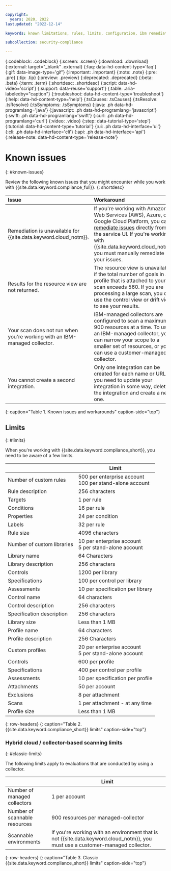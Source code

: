 ```yaml
---

copyright:
  years: 2020, 2022
lastupdated: "2022-12-14"

keywords: known limitations, rules, limits, configuration, ibm remediation, ssh key

subcollection: security-compliance

---
```


{:codeblock: .codeblock}
{:screen: .screen}
{:download: .download}
{:external: target="_blank" .external}
{:faq: data-hd-content-type='faq'}
{:gif: data-image-type='gif'}
{:important: .important}
{:note: .note}
{:pre: .pre}
{:tip: .tip}
{:preview: .preview}
{:deprecated: .deprecated}
{:beta: .beta}
{:term: .term}
{:shortdesc: .shortdesc}
{:script: data-hd-video='script'}
{:support: data-reuse='support'}
{:table: .aria-labeledby="caption"}
{:troubleshoot: data-hd-content-type='troubleshoot'}
{:help: data-hd-content-type='help'}
{:tsCauses: .tsCauses}
{:tsResolve: .tsResolve}
{:tsSymptoms: .tsSymptoms}
{:java: .ph data-hd-programlang='java'}
{:javascript: .ph data-hd-programlang='javascript'}
{:swift: .ph data-hd-programlang='swift'}
{:curl: .ph data-hd-programlang='curl'}
{:video: .video}
{:step: data-tutorial-type='step'}
{:tutorial: data-hd-content-type='tutorial'}
{:ui: .ph data-hd-interface='ui'}
{:cli: .ph data-hd-interface='cli'}
{:api: .ph data-hd-interface='api'}
{:release-note: data-hd-content-type='release-note'}


# Known issues
{: #known-issues}

Review the following known issues that you might encounter while you work with {{site.data.keyword.compliance_full}}.
{: shortdesc}
 
| Issue  | Workaround |
|:-------|:-----------|
| Remediation is unavailable for {{site.data.keyword.cloud_notm}}. | If you're working with Amazon Web Services (AWS), Azure, or Google Cloud Platform, you can [remediate issues](/docs/security-compliance?topic=security-compliance-remediation) directly from the service UI. If you're working with {{site.data.keyword.cloud_notm}}, you must manually remediate your issues. |
| Results for the resource view are not returned. | The resource view is unavailable if the total number of goals in a profile that is attached to your scan exceeds 560. If you are processing a large scan, you can use the control view or drift view to see your results. |
| Your scan does not run when you're working with an IBM-managed collector. | IBM-managed collectors are configured to scan a maximum of 900 resources at a time. To use an IBM-managed collector, you can narrow your scope to a smaller set of resources, or you can use a customer-managed collector. |
| You cannot create a second integration. | Only one integration can be created for each name or URL. If you need to update your integration in some way, delete the integration and create a new one. |
{: caption="Table 1. Known issues and workarounds" caption-side="top"}



## Limits
{: #limits}

When you're working with {{site.data.keyword.compliance_short}}, you need to be aware of a few limits.

|  | Limit |
|----------------|-----------|
| Number of custom rules | 500 per enterprise account</br>100 per stand-alone account |
| Rule description | 256 characters |
| Targets | 1 per rule |
| Conditions | 16 per rule |
| Properties | 24 per condition |
| Labels | 32 per rule |
| Rule size | 4096 characters |
| Number of custom libraries | 10 per enterprise account</br>5 per stand-alone account |
| Library name | 64 Characters |
| Library description | 256 characters |
| Controls | 1200 per library |
| Specifications | 100 per control per library |
| Assessments | 10 per specification per library |
| Control name | 64 characters |
| Control description | 256 characters |
| Specification description | 256 characters |
| Library size | Less than 1 MB |
| Profile name | 64 characters |
| Profile description | 256 Characters |
| Custom profiles | 20 per enterprise account</br>5 per stand-alone account |
| Controls | 600 per profile |
| Specifications | 400 per control per profile |
| Assessments | 10 per specification per profile |
| Attachments | 50 per account |
| Exclusions | 8 per attachment |
| Scans | 1 per attachment - at any time |
| Profile size | Less than 1 MB |
{: row-headers}
{: caption="Table 2. {{site.data.keyword.compliance_short}} limits" caption-side="top"}


### Hybrid cloud / collector-based scanning limits
{: #classic-limits}

The following limits apply to evaluations that are conducted by using a collector.

|  | Limit |
|----------------|-----------|
| Number of managed collectors | 1 per account |
| Number of scannable resources | 900 resources per managed-collector |
| Scannable environments | If you're working with an environment that is not {{site.data.keyword.cloud_notm}}, you must use a customer-managed collector. |
{: row-headers}
{: caption="Table 3. Classic {{site.data.keyword.compliance_short}} limits" caption-side="top"}

